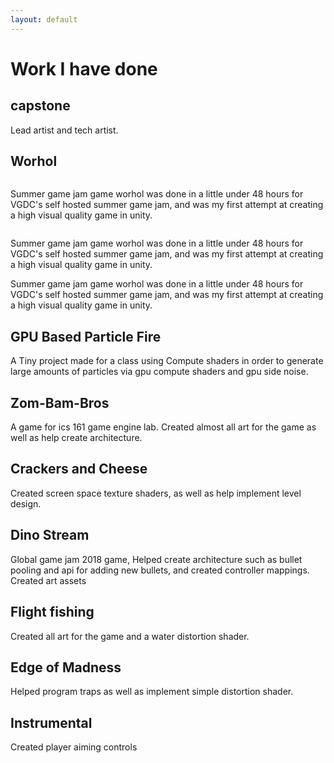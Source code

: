 ```yaml
---
layout: default
---
```


# Work I have done

## capstone

Lead artist and tech artist. 

## Worhol
<div class="row">
  <div class="column">
  <p>Summer game jam game worhol was done in a little under 48 hours for VGDC's self hosted summer game jam, and was my first attempt at creating a high visual quality game in unity.<p>
  </div>
  <div class="column">
  <p>Summer game jam game worhol was done in a little under 48 hours for VGDC's self hosted summer game jam, and was my first attempt at creating a high visual quality game in unity.<p>

  </div>
</div>
Summer game jam game worhol was done in a little under 48 hours for VGDC's self hosted summer game jam, and was my first attempt at creating a high visual quality game in unity.

## GPU Based Particle Fire

A Tiny project made for a class using Compute shaders in order to generate large amounts of particles via gpu compute shaders and gpu side noise.

## Zom-Bam-Bros

A game for ics 161 game engine lab. Created almost all art for the game as well as help create architecture.

## Crackers and Cheese

Created screen space texture shaders, as well as help implement level design.

## Dino Stream

Global game jam 2018 game, Helped create architecture such as bullet pooling and api for adding new bullets, and created controller mappings. Created art assets

## Flight fishing

Created all art for the game and a water distortion shader.

## Edge of Madness

Helped program traps as well as implement simple distortion shader.

## Instrumental

Created player aiming controls
